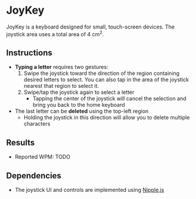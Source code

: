 # JoyKey

JoyKey is a keyboard designed for small, touch-screen devices. The joystick area uses a total area of 4 cm<sup>2</sup>.

## Instructions
- **Typing a letter** requires two gestures:
    1. Swipe the joystick toward the direction of the region containing desired letters to select. You can also tap in the area of the joystick nearest that region to select it.
    2. Swipe/tap the joystick again to select a letter
        - Tapping the center of the joystick will cancel the selection and bring you back to the home keyboard
- The last letter can be **deleted** using the top-left region
    - Holding the joystick in this direction will allow you to delete multiple characters

## Results

- Reported WPM: TODO

## Dependencies
- The joystick UI and controls are implemented using [Nipple.js](https://github.com/yoannmoinet/nipplejs)
